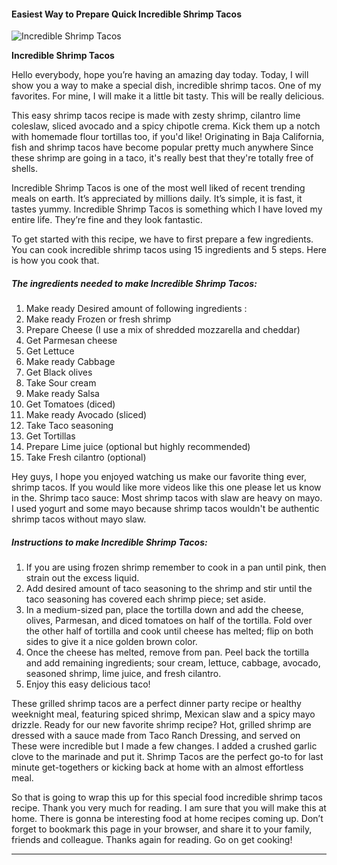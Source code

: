            

#### Easiest Way to Prepare Quick Incredible Shrimp Tacos

![Incredible Shrimp Tacos](https://img-global.cpcdn.com/recipes/4a166b068d42a9bf/751x532cq70/incredible-shrimp-tacos-recipe-main-photo.jpg)

**Incredible Shrimp Tacos**

Hello everybody, hope you’re having an amazing day today. Today, I will show you a way to make a special dish, incredible shrimp tacos. One of my favorites. For mine, I will make it a little bit tasty. This will be really delicious.

This easy shrimp tacos recipe is made with zesty shrimp, cilantro lime coleslaw, sliced avocado and a spicy chipotle crema. Kick them up a notch with homemade flour tortillas too, if you'd like! Originating in Baja California, fish and shrimp tacos have become popular pretty much anywhere Since these shrimp are going in a taco, it's really best that they're totally free of shells.

Incredible Shrimp Tacos is one of the most well liked of recent trending meals on earth. It’s appreciated by millions daily. It’s simple, it is fast, it tastes yummy. Incredible Shrimp Tacos is something which I have loved my entire life. They’re fine and they look fantastic.

To get started with this recipe, we have to first prepare a few ingredients. You can cook incredible shrimp tacos using 15 ingredients and 5 steps. Here is how you cook that.

##### The ingredients needed to make Incredible Shrimp Tacos:

1.  Make ready Desired amount of following ingredients :
2.  Make ready Frozen or fresh shrimp
3.  Prepare Cheese (I use a mix of shredded mozzarella and cheddar)
4.  Get Parmesan cheese
5.  Get Lettuce
6.  Make ready Cabbage
7.  Get Black olives
8.  Take Sour cream
9.  Make ready Salsa
10.  Get Tomatoes (diced)
11.  Make ready Avocado (sliced)
12.  Take Taco seasoning
13.  Get Tortillas
14.  Prepare Lime juice (optional but highly recommended)
15.  Take Fresh cilantro (optional)

Hey guys, I hope you enjoyed watching us make our favorite thing ever, shrimp tacos. If you would like more videos like this one please let us know in the. Shrimp taco sauce: Most shrimp tacos with slaw are heavy on mayo. I used yogurt and some mayo because shrimp tacos wouldn't be authentic shrimp tacos without mayo slaw.

##### Instructions to make Incredible Shrimp Tacos:

1.  If you are using frozen shrimp remember to cook in a pan until pink, then strain out the excess liquid.
2.  Add desired amount of taco seasoning to the shrimp and stir until the taco seasoning has covered each shrimp piece; set aside.
3.  In a medium-sized pan, place the tortilla down and add the cheese, olives, Parmesan, and diced tomatoes on half of the tortilla. Fold over the other half of tortilla and cook until cheese has melted; flip on both sides to give it a nice golden brown color.
4.  Once the cheese has melted, remove from pan. Peel back the tortilla and add remaining ingredients; sour cream, lettuce, cabbage, avocado, seasoned shrimp, lime juice, and fresh cilantro.
5.  Enjoy this easy delicious taco!

These grilled shrimp tacos are a perfect dinner party recipe or healthy weeknight meal, featuring spiced shrimp, Mexican slaw and a spicy mayo drizzle. Ready for our new favorite shrimp recipe? Hot, grilled shrimp are dressed with a sauce made from Taco Ranch Dressing, and served on These were incredible but I made a few changes. I added a crushed garlic clove to the marinade and put it. Shrimp Tacos are the perfect go-to for last minute get-togethers or kicking back at home with an almost effortless meal.

So that is going to wrap this up for this special food incredible shrimp tacos recipe. Thank you very much for reading. I am sure that you will make this at home. There is gonna be interesting food at home recipes coming up. Don’t forget to bookmark this page in your browser, and share it to your family, friends and colleague. Thanks again for reading. Go on get cooking!

* * *